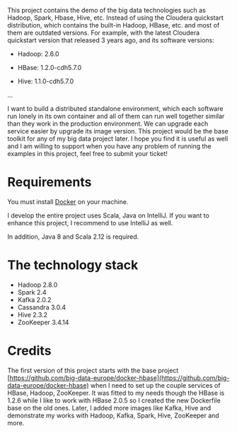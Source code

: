 This project contains the demo of the big data technologies such as Hadoop, Spark, Hbase,
Hive, etc.  Instead of using the Cloudera quickstart distribution, which contains the built-in
Hadoop, HBase, etc. and most of them are outdated versions. For example, with the latest Cloudera quickstart
version that released 3 years ago, and its software versions:

* Hadoop: 2.6.0

* HBase: 1.2.0-cdh5.7.0

* Hive: 1.1.0-cdh5.7.0

...

I want to build a distributed standalone environment, which each software run lonely in its own container
and all of them can run well together similar than they work in the production environment. We can upgrade
each service easier by upgrade its image version. This project would be the base toolkit for any of my big data project
later. I hope you find it is useful as well and I am willing to support when you have any problem of running the examples in this project, feel free to submit your ticket!

Requirements
============

You must install [Docker](https://www.docker.com/) on your machine.

I develop the entire project uses Scala, Java on IntelliJ. If you want to enhance this project, I recommend to use IntelliJ as well.

In addition, Java 8 and Scala 2.12 is required.


The technology stack
====================

* Hadoop 2.8.0
* Spark 2.4
* Kafka 2.0.2
* Cassandra 3.0.4
* Hive 2.3.2
* ZooKeeper 3.4.14

Credits
=======

The first version of this project starts with the base project [https://github.com/big-data-europe/docker-hbase](https://github.com/big-data-europe/docker-hbase) when I need to set up the 
couple services of HBase, Hadoop, ZooKeeper. It was fitted to my needs though the HBase is 1.2.6 while I like to work with HBase 2.0.5 so I created the new Dockerfile base on the old ones. Later, 
I added more images like Kafka, Hive and demonstrate my works with Hadoop, Kafka, Spark, Hive, ZooKeeper and more.  


